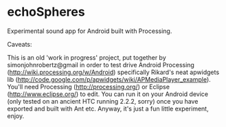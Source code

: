 echoSpheres
===========

Experimental sound app for Android built with Processing.

Caveats:

This is an old 'work in progress' project, put together by simonjohnrobertz@gmail in order to test drive Android Processing (http://wiki.processing.org/w/Android) specifically Rikard's neat apwidgets lib (http://code.google.com/p/apwidgets/wiki/APMediaPlayer_example). You'll need Processing (http://processing.org/) or Eclipse (http://www.eclipse.org/) to edit. You can run it on your Android device (only tested on an ancient HTC running 2.2.2, sorry) once you have exported and built with Ant etc. Anyway, it's just a fun little experiment, enjoy. 
